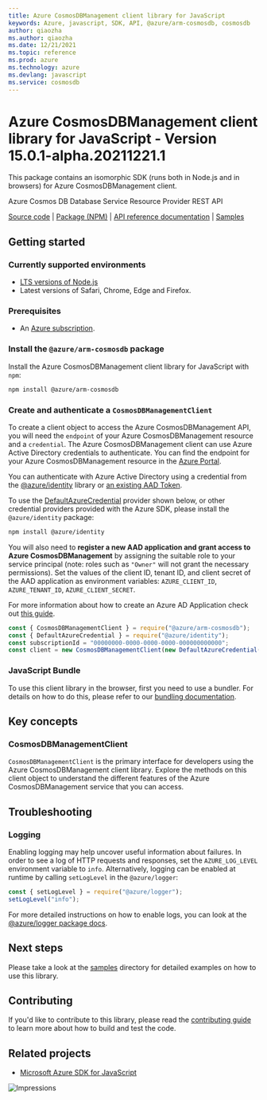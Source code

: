 ```yaml
---
title: Azure CosmosDBManagement client library for JavaScript
keywords: Azure, javascript, SDK, API, @azure/arm-cosmosdb, cosmosdb
author: qiaozha
ms.author: qiaozha
ms.date: 12/21/2021
ms.topic: reference
ms.prod: azure
ms.technology: azure
ms.devlang: javascript
ms.service: cosmosdb
---
```

# Azure CosmosDBManagement client library for JavaScript - Version 15.0.1-alpha.20211221.1 


This package contains an isomorphic SDK (runs both in Node.js and in browsers) for Azure CosmosDBManagement client.

Azure Cosmos DB Database Service Resource Provider REST API

[Source code](https://github.com/Azure/azure-sdk-for-js/tree/main/sdk/cosmosdb/arm-cosmosdb) |
[Package (NPM)](https://www.npmjs.com/package/@azure/arm-cosmosdb) |
[API reference documentation](https://docs.microsoft.com/javascript/api/@azure/arm-cosmosdb) |
[Samples](https://github.com/Azure-Samples/azure-samples-js-management)

## Getting started

### Currently supported environments

- [LTS versions of Node.js](https://nodejs.org/about/releases/)
- Latest versions of Safari, Chrome, Edge and Firefox.

### Prerequisites

- An [Azure subscription][azure_sub].

### Install the `@azure/arm-cosmosdb` package

Install the Azure CosmosDBManagement client library for JavaScript with `npm`:

```bash
npm install @azure/arm-cosmosdb
```

### Create and authenticate a `CosmosDBManagementClient`

To create a client object to access the Azure CosmosDBManagement API, you will need the `endpoint` of your Azure CosmosDBManagement resource and a `credential`. The Azure CosmosDBManagement client can use Azure Active Directory credentials to authenticate.
You can find the endpoint for your Azure CosmosDBManagement resource in the [Azure Portal][azure_portal].

You can authenticate with Azure Active Directory using a credential from the [@azure/identity][azure_identity] library or [an existing AAD Token](https://github.com/Azure/azure-sdk-for-js/blob/master/sdk/identity/identity/samples/AzureIdentityExamples.md#authenticating-with-a-pre-fetched-access-token).

To use the [DefaultAzureCredential][defaultazurecredential] provider shown below, or other credential providers provided with the Azure SDK, please install the `@azure/identity` package:

```bash
npm install @azure/identity
```

You will also need to **register a new AAD application and grant access to Azure CosmosDBManagement** by assigning the suitable role to your service principal (note: roles such as `"Owner"` will not grant the necessary permissions).
Set the values of the client ID, tenant ID, and client secret of the AAD application as environment variables: `AZURE_CLIENT_ID`, `AZURE_TENANT_ID`, `AZURE_CLIENT_SECRET`.

For more information about how to create an Azure AD Application check out [this guide](https://docs.microsoft.com/azure/active-directory/develop/howto-create-service-principal-portal).

```javascript
const { CosmosDBManagementClient } = require("@azure/arm-cosmosdb");
const { DefaultAzureCredential } = require("@azure/identity");
const subscriptionId = "00000000-0000-0000-0000-000000000000";
const client = new CosmosDBManagementClient(new DefaultAzureCredential(), subscriptionId);
```


### JavaScript Bundle
To use this client library in the browser, first you need to use a bundler. For details on how to do this, please refer to our [bundling documentation](https://aka.ms/AzureSDKBundling).

## Key concepts

### CosmosDBManagementClient

`CosmosDBManagementClient` is the primary interface for developers using the Azure CosmosDBManagement client library. Explore the methods on this client object to understand the different features of the Azure CosmosDBManagement service that you can access.

## Troubleshooting

### Logging

Enabling logging may help uncover useful information about failures. In order to see a log of HTTP requests and responses, set the `AZURE_LOG_LEVEL` environment variable to `info`. Alternatively, logging can be enabled at runtime by calling `setLogLevel` in the `@azure/logger`:

```javascript
const { setLogLevel } = require("@azure/logger");
setLogLevel("info");
```

For more detailed instructions on how to enable logs, you can look at the [@azure/logger package docs](https://github.com/Azure/azure-sdk-for-js/tree/main/sdk/core/logger).

## Next steps

Please take a look at the [samples](https://github.com/Azure-Samples/azure-samples-js-management) directory for detailed examples on how to use this library.

## Contributing

If you'd like to contribute to this library, please read the [contributing guide](https://github.com/Azure/azure-sdk-for-js/blob/main/CONTRIBUTING.md) to learn more about how to build and test the code.

## Related projects

- [Microsoft Azure SDK for JavaScript](https://github.com/Azure/azure-sdk-for-js)

![Impressions](https://azure-sdk-impressions.azurewebsites.net/api/impressions/azure-sdk-for-js%2Fsdk%2Fcosmosdb%2Farm-cosmosdb%2FREADME.png)

[azure_cli]: https://docs.microsoft.com/cli/azure
[azure_sub]: https://azure.microsoft.com/free/
[azure_sub]: https://azure.microsoft.com/free/
[azure_portal]: https://portal.azure.com
[azure_identity]: https://github.com/Azure/azure-sdk-for-js/tree/main/sdk/identity/identity
[defaultazurecredential]: https://github.com/Azure/azure-sdk-for-js/tree/main/sdk/identity/identity#defaultazurecredential

